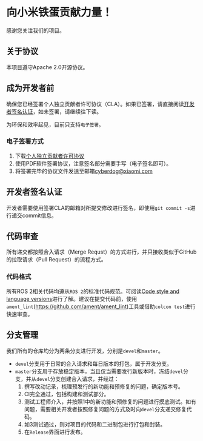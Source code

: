 # 向小米铁蛋贡献力量！

感谢您关注我们的项目。

## 关于协议

本项目遵守Apache 2.0开源协议。

## 成为开发者前

确保您已经签署个人独立贡献者许可协议（CLA）。如果已签署，请直接阅读[开发者签名认证](#开发者签名认证)，如未签署，请继续往下读。

为环保和效率起见，目前只支持`电子签署`。

### 电子签署方式

1. 下载[个人独立贡献者许可协议](https://cdn.cnbj2m.fds.api.mi-img.com/cyberdog-package/packages/doc_materials/cla_zh_en.pdf)
2. 使用PDF软件签署协议，注意签名部分需要手写（电子签名即可）。
3. 将签署完毕的协议文件发送至邮箱[cyberdog@xiaomi.com](mailto:cyberdog@xiaomi.com)

## 开发者签名认证

开发者需要使用签署CLA的邮箱对所提交修改进行签名，即使用`git commit -s`进行递交commit信息。

## 代码审查

所有递交都按照合入请求（Merge Requst）的方式进行，并只接收类似于GitHub的拉取请求（Pull Request）的流程方式。

### 代码格式

所有ROS 2相关代码均遵从`ROS 2`的标准代码规范。可阅读[Code style and language versions](https://docs.ros.org/en/foxy/Contributing/Code-Style-Language-Versions.html)进行了解。建议在提交代码前，使用`ament_lint`(https://github.com/ament/ament_lint)工具或借助`colcon test`进行快速审查。

## 分支管理

我们所有的仓库均分为两条分支进行开发，分别是`devel`和`master`。

- `devel`分支用于日常的合入请求和每日版本的打包，属于开发分支。
- `master`分支用于存放稳定版本，当且仅当需要发行新版本时，冻结`devel`分支，并从`devel`分支创建合入请求，并经过：
  1. 撰写改动记录，梳理预发行的新功能和预修复的问题，确定版本号。
  2. CI完全通过，包括构建和测试部分。
  3. 测试工程师介入，并按照1中的新功能和预修复的问题进行摸底测试。如有问题，需要相关开发者按照修复问题的方式及时向`devel`分支递交修复代码。
  4. 如3测试通过，则对项目的代码和二进制包进行打包和封装。
  5. 在`Release`界面进行发布。
